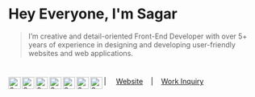# Hey Everyone, I'm Sagar &nbsp;&nbsp;
> I’m  creative and detail-oriented Front-End Developer with over 5+ years of experience in designing and developing user-friendly websites and web applications.
#
<a href="https://www.facebook.com/sagarrjpawar/">
  <img align="left" alt="Sagar's Facebook" width="24px" src="https://simpleicons.now.sh/facebook/1877F2" />
</a>
<a href="https://www.instagram.com/sagarjpawar/">
  <img align="left" alt="Sagar's Instagram" width="24px" src="https://simpleicons.now.sh/instagram/E4405F" />
</a>
<a href="https://twitter.com/sagarjpawar">
  <img align="left" alt="Sagar's Twitter" width="24px" src="https://simpleicons.now.sh/x/f5f5f5" />
</a>
<a href="https://peerlist.io/sagarjpawar/">
  <img align="left" alt="Sagar's Peerlist" width="24px" src="https://simpleicons.now.sh/peerlist/00aa45" />
</a>
<a href="https://in.pinterest.com/sagarrjpawar/">
  <img align="left" alt="Sagar's Pinterest" width="24px" src="https://simpleicons.now.sh/pinterest/BD081C" />
</a>
<a href="https://behance.net/sagarjpawar">
  <img align="left" alt="Sagar's Behance" width="24px" src="https://simpleicons.now.sh/behance/1769FF" />
</a>
<a href="https://dribbble.com/sagarjpawar">
  <img align="left" alt="Sagar's Dribbble" width="24px" src="https://simpleicons.now.sh/dribbble/EA4C89" />
</a>

| &nbsp;&nbsp;&nbsp; <a href="https://sagarjpawar.in">Website</a> &nbsp;&nbsp;&nbsp;|&nbsp;&nbsp;&nbsp; <a href="https://sagarjpawar.in/">Work Inquiry</a>
